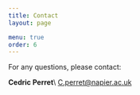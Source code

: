 ```yaml
---
title: Contact
layout: page

menu: true
order: 6
---
```


For any questions, please contact:


**Cedric Perret**\\
C.perret@napier.ac.uk